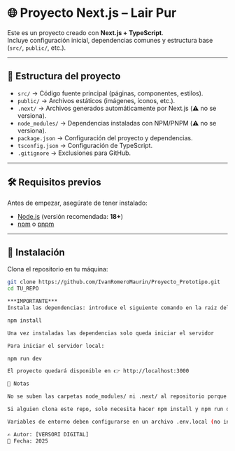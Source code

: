 # 🌐 Proyecto Next.js – Lair Pur

Este es un proyecto creado con **Next.js + TypeScript**.  
Incluye configuración inicial, dependencias comunes y estructura base (`src/`, `public/`, etc.).

---

## 📂 Estructura del proyecto

- `src/` → Código fuente principal (páginas, componentes, estilos).  
- `public/` → Archivos estáticos (imágenes, íconos, etc.).  
- `.next/` → Archivos generados automáticamente por Next.js (⚠️ no se versiona).  
- `node_modules/` → Dependencias instaladas con NPM/PNPM (⚠️ no se versiona).  
- `package.json` → Configuración del proyecto y dependencias.  
- `tsconfig.json` → Configuración de TypeScript.  
- `.gitignore` → Exclusiones para GitHub.  

---

## 🛠️ Requisitos previos

Antes de empezar, asegúrate de tener instalado:

- [Node.js](https://nodejs.org/) (versión recomendada: **18+**)  
- [npm](https://www.npmjs.com/) o [pnpm](https://pnpm.io/)  

---

## 🚀 Instalación

Clona el repositorio en tu máquina:

```bash
git clone https://github.com/IvanRomeroMaurin/Proyecto_Prototipo.git
cd TU_REPO

***IMPORTANTE***
Instala las dependencias: introduce el siguiente comando en la raiz del prouecto

npm install

Una vez instaladas las dependencias solo queda iniciar el servidor

Para iniciar el servidor local:

npm run dev

El proyecto quedará disponible en 👉 http://localhost:3000

📌 Notas

No se suben las carpetas node_modules/ ni .next/ al repositorio porque se regeneran automáticamente en cada entorno.

Si alguien clona este repo, solo necesita hacer npm install y npm run dev para levantarlo.

Variables de entorno deben configurarse en un archivo .env.local (no incluido en el repo).

✍️ Autor: [VERSORI DIGITAL]
📅 Fecha: 2025